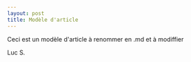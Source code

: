 ```yaml
---
layout: post
title: Modèle d'article
---
```


Ceci est un modèle d'article à renommer en .md et à modiffier

Luc S.
